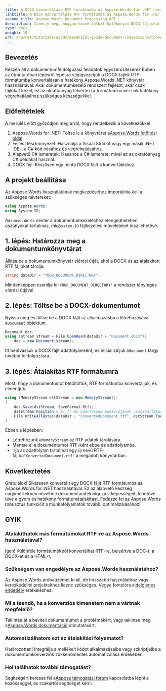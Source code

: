 ```yaml
---
title: A DOCX konvertálása RTF formátumba az Aspose.Words for .NET használatával
linktitle: A DOCX konvertálása RTF formátumba az Aspose.Words for .NET használatával
second_title: Aspose.Words Document Processing API
description: Ismerje meg, hogyan konvertálhat hatékonyan DOCX fájlokat RTF formátumba az Aspose.Words könyvtár segítségével a .NET-hez. Ez a lépésenkénti útmutató a dokumentumok betöltését és a konverziók mentését ismerteti.
type: docs
weight: 10
url: /hu/net/tutorials/words/essential-guide-document-conversions/convert-docx-to-rtf/
---
```

## Bevezetés

Készen áll a dokumentumfeldolgozási feladatok egyszerűsítésére? Ebben az útmutatóban lépésről lépésre végigvezetjük a DOCX fájlok RTF formátumba konvertálásán a hatékony Aspose.Words .NET könyvtár használatával. Akár dokumentumkezelő rendszert fejleszt, akár csak fájlokat kezel, ez az oktatóanyag felvértezi a formátumkonverziók hatékony végrehajtásához szükséges készségekkel.

## Előfeltételek

A merülés előtt győződjön meg arról, hogy rendelkezik a következőkkel:

1.  Aspose.Words for .NET: Töltse le a könyvtárat a[Aspose.Words letöltési oldal](https://releases.aspose.com/words/net/).
2. Fejlesztési környezet: Használja a Visual Studiót vagy egy másik .NET IDE-t a C# kód írásához és végrehajtásához.
3. Alapvető C# ismeretek: Hasznos a C# ismerete, mivel ez az oktatóanyag C# példákat használ.
4. DOCX fájl: Készítsen egy minta DOCX fájlt a konvertáláshoz. 

## A projekt beállítása

Az Aspose.Words használatának megkezdéséhez importálnia kell a szükséges névtereket:

```csharp
using Aspose.Words;
using System.IO;
```

 A`Aspose.Words` névtér a dokumentumkezeléshez elengedhetetlen osztályokat tartalmaz, míg`System.IO` fájlkezelési műveleteket tesz lehetővé.

## 1. lépés: Határozza meg a dokumentumkönyvtárat

Állítsa be a dokumentumkönyvtár elérési útját, ahol a DOCX és az átalakított RTF fájlokat tárolja. 

```csharp
string dataDir = "YOUR_DOCUMENT_DIRECTORY";
```

 Mindenképpen cserélje ki`"YOUR_DOCUMENT_DIRECTORY"` a rendszer tényleges elérési útjával.

## 2. lépés: Töltse be a DOCX-dokumentumot

 Nyissa meg és töltse be a DOCX fájlt az alkalmazásba a létrehozásával a`Document` objektum.

```csharp
Document doc;
using (Stream stream = File.OpenRead(dataDir + "Document.docx"))
    doc = new Document(stream);
```

 Itt beolvassuk a DOCX fájlt adatfolyamként, és inicializáljuk a`Document` tárgy további feldolgozásra.

## 3. lépés: Átalakítás RTF formátumra

Most, hogy a dokumentumot betöltöttük, RTF formátumba konvertáljuk, és elmentjük.

```csharp
using (MemoryStream dstStream = new MemoryStream())
{
    doc.Save(dstStream, SaveFormat.Rtf);
    dstStream.Position = 0; // Az adatfolyam pozíciójának visszaállítása
    File.WriteAllBytes(dataDir + "ConvertedDocument.rtf", dstStream.ToArray());
}
```

Ebben a lépésben:
-  Létrehozunk a`MemoryStream` az RTF adatok tárolására.
- Mentse el a dokumentumot RTF-ként ebbe az adatfolyamba.
-  Írja az adatfolyam tartalmát egy új nevű RTF-fájlba`"ConvertedDocument.rtf"` a megadott könyvtárban.

## Következtetés

Gratulálok! Sikeresen konvertált egy DOCX fájlt RTF formátumba az Aspose.Words for .NET használatával. Ez az alapvető készség nagymértékben növelheti dokumentumfeldolgozási képességeit, lehetővé téve a gyors és hatékony formátumátalakítást. Fedezze fel az Aspose.Words robusztus funkcióit a munkafolyamatok további optimalizálásához!

## GYIK

### Átalakíthatok más formátumokat RTF-re az Aspose.Words használatával?
Igen! Különféle formátumokból konvertálhat RTF-re, beleértve a DOC-t, a DOCX-et és a HTML-t.

### Szükségem van engedélyre az Aspose.Words használatához?
 Az Aspose.Words próbaüzemet kínál, de hosszabb használathoz vagy kereskedelmi projektekhez licenc szükséges. Vegye fontolóra a[ideiglenes engedély](https://purchase.conholdate.com/temporary-license/) értékeléshez.

### Mi a teendő, ha a konverziós kimenetem nem a vártnak megfelelő?
 Tekintse át a beviteli dokumentumot a problémákért, vagy tekintse meg a[Aspose.Words dokumentáció](https://reference.aspose.com/words/net/) útmutatásért.

### Automatizálhatom ezt az átalakítási folyamatot?
Határozottan! Integrálja a mellékelt kódot alkalmazásaiba vagy szkriptjeibe a dokumentumkonverziók zökkenőmentes automatizálása érdekében.

### Hol találhatok további támogatást?
Segítségért keresse fel a[Aspose támogatási fórum](https://forum.aspose.com/c/words/8) kapcsolatba lépni a közösséggel, és szakértői segítséget kérni.
